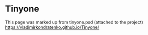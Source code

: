 # Tinyone
This page was marked up from tinyone.psd (attached to the project)</br>
https://vladimirkondratenko.github.io/Tinyone/
